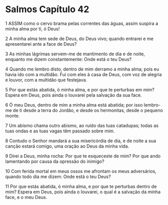 # Salmos Capítulo 42

1	ASSIM como o cervo brama pelas correntes das águas, assim suspira a minha alma por ti, ó Deus!

2	A minha alma tem sede de Deus, do Deus vivo; quando entrarei e me apresentarei ante a face de Deus?

3	As minhas lágrimas servem-me de mantimento de dia e de noite, enquanto me dizem constantemente: Onde está o teu Deus?

4	Quando me lembro disto, dentro de mim derramo a minha alma; pois eu havia ido com a multidão. Fui com eles à casa de Deus, com voz de alegria e louvor, com a multidão que festejava.

5	Por que estás abatida, ó minha alma, e por que te perturbas em mim? Espera em Deus, pois ainda o louvarei pela salvação da sua face.

6	Ó meu Deus, dentro de mim a minha alma está abatida; por isso lembro-me de ti desde a terra do Jordão, e desde os hermonitas, desde o pequeno monte.

7	Um abismo chama outro abismo, ao ruído das tuas catadupas; todas as tuas ondas e as tuas vagas têm passado sobre mim.

8	Contudo o Senhor mandará a sua misericórdia de dia, e de noite a sua canção estará comigo, uma oração ao Deus da minha vida.

9	Direi a Deus, minha rocha: Por que te esqueceste de mim? Por que ando lamentando por causa da opressão do inimigo?

10	Com ferida mortal em meus ossos me afrontam os meus adversários, quando todo dia me dizem: Onde está o teu Deus?

11	Por que estás abatida, ó minha alma, e por que te perturbas dentro de mim? Espera em Deus, pois ainda o louvarei, o qual é a salvação da minha face, e o meu Deus.


